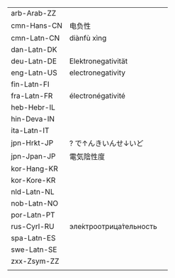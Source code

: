 | | | |
|-|-|-|
| arb-Arab-ZZ |  |  |
| cmn-Hans-CN | 电负性 |  |
| cmn-Latn-CN | diànfù xìng |  |
| dan-Latn-DK |  |  |
| deu-Latn-DE | Elektronegativität |  |
| eng-Latn-US | electronegativity |  |
| fin-Latn-FI |  |  |
| fra-Latn-FR | électronégativité |  |
| heb-Hebr-IL |  |  |
| hin-Deva-IN |  |  |
| ita-Latn-IT |  |  |
| jpn-Hrkt-JP | ? で↑んきいんせ↓いど |  |
| jpn-Jpan-JP | 電気陰性度 |  |
| kor-Hang-KR |  |  |
| kor-Kore-KR |  |  |
| nld-Latn-NL |  |  |
| nob-Latn-NO |  |  |
| por-Latn-PT |  |  |
| rus-Cyrl-RU | эле́ктроотрица́тельность |  |
| spa-Latn-ES |  |  |
| swe-Latn-SE |  |  |
| zxx-Zsym-ZZ |  |  |
|  |  |  |
